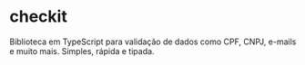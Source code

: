 # checkit
Biblioteca em TypeScript para validação de dados como CPF, CNPJ, e-mails e muito mais. Simples, rápida e tipada.
